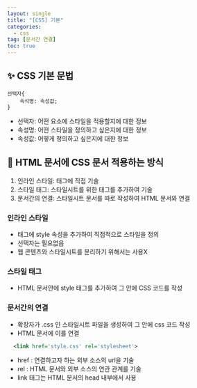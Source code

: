 ```yaml
---
layout: single
title: "[CSS] 기본"
categories:
  - css
tag: [문서간 연결]
toc: true
---
```


## ✨ CSS 기본 문법
```
선택자{
    속석명: 속성값;
}
```
- 선택자: 어떤 요소에 스타일을 적용할지에 대한 정보
- 속성명: 어떤 스타일을 정의하고 싶은지에 대한 정보
- 속성값: 어떻게 정의하고 싶은지에 대한 정보

## 📑 HTML 문서에 CSS 문서 적용하는 방식
1. 인라인 스타일: 태그에 직접 기술
1. 스타일 태그: 스타일시트를 위한 태그를 추가하여 기술
1. 문서간의 연결: 스타일시트 문서를 따로 작성하여 HTML 문서와 연결

### 인라인 스타일
- 태그에 style 속성을 추가하여 직접적으로 스타일을 정의
- 선택자는 필요없음
- 웹 콘텐츠와 스타일시트를 분리하기 위해서는 사용X

### 스타일 태그
- HTML 문서안에 style 태그를 추가하여 그 안에 CSS 코드를 작성

### 문서간의 연결
- 확장자가 .css 인 스타일시트 파일을 생성하여 그 안에 css 코드 작성
- HTML 문서에 이를 연결

```xml
  <link href='style.css' rel='stylesheet'>
```
- href : 연결하고자 하는 외부 소스의 url을 기술
- rel : HTML 문서와 외부 소스의 연관 관계를 기술
- link 태그는 HTML 문서의 head 내부에서 사용